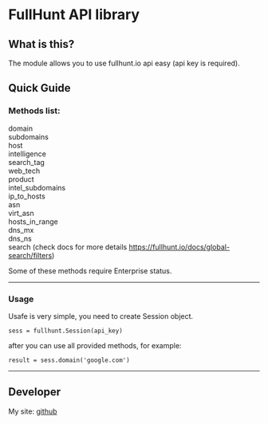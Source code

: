 # FullHunt API library #

## What is this? ##
The module allows you to use fullhunt.io api easy (api key is required).

## Quick Guide ##

### Methods list:</br> ###
domain</br>
subdomains</br>
host</br>
intelligence</br>
search_tag</br>
web_tech</br>
product</br>
intel_subdomains</br>
ip_to_hosts</br>
asn</br>
virt_asn</br>
hosts_in_range</br>
dns_mx</br>
dns_ns</br>
search  (check docs for more details https://fullhunt.io/docs/global-search/filters)

Some of these methods require Enterprise status. 


----------


### Usage ###


Usafe is very simple, you need to create Session object.

    sess = fullhunt.Session(api_key)


after you can use all provided methods, for example:

    result = sess.domain('google.com')





----------


## Developer ##
My site: [github](https://github.com/egor251/) 